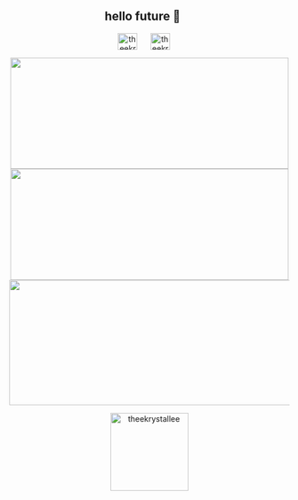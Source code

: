 <h2 align="center"> hello future 👋
</a>&nbsp;&nbsp;&nbsp;&nbsp;</h2>

<p align="center">
<a href="https://twitter.com/theekrystallee" target="_blank" rel="noopener noreferrer"><img align="center" src="https://cdn.cdnlogo.com/logos/t/96/twitter-icon.svg" alt="theekrystallee" target="blank" height="30" width="35" /></a>&nbsp;&nbsp;&nbsp;&nbsp;&nbsp;
<a href="https://discord.com/users/550003127525572609" target="blank"><img align="center" src="https://cdn.cdnlogo.com/logos/d/43/discord.svg" alt="theekrystallee" height="30" width="35" /></a>&nbsp;&nbsp;&nbsp;&nbsp;&nbsp;

</p>

<div align="center">
<img src="https://github-readme-stats.vercel.app/api?username=theekrystallee&theme=omni&hide_border=false&include_all_commits=false&count_private=false" height="200" width="500">
<img src="https://github-readme-streak-stats.herokuapp.com/?user=theekrystallee&theme=omni&hide_border=false" height=200" width="500">
<img src="https://github-readme-stats.vercel.app/api/top-langs/?username=theekrystallee&hide=jupyter%20notebook&theme=omni&hide_border=false&include_all_commits=false&count_private=false&layout=compact" height="225" width="575">
</div>

<p align="center"> 
  <img src="https://komarev.com/ghpvc/?username=theekrystallee&label=Profile%20views&color=ff69b4&style=flat height="35" width="140"
       alt="theekrystallee" /> 
</p>

